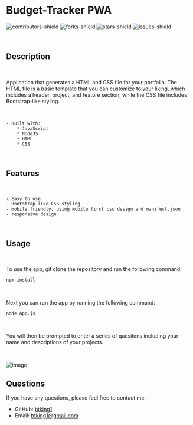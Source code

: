 # Budget-Tracker PWA

![contributors-shield](https://img.shields.io/github/contributors/btking1/README-Generator?style=for-the-badge)
![forks-shield](https://img.shields.io/github/forks/btking1/README-Generator?style=for-the-badge)
![stars-shield](https://img.shields.io/github/stars/btking1/README-Generator?style=for-the-badge)
![issues-shield](https://img.shields.io/github/issues/btking1/README-Generator?style=for-the-badge)

<br/>

## Description

<br/>

Application that generates a HTML and CSS file for your portfolio. The HTML file is a basic template that you can customize to your liking, which includes a header, project, and feature section, while the CSS file includes Bootstrap-like styling.

<br/>

    - Built with:
        * JavaScript
        * NodeJS
        * HTML
        * CSS

<br/>


## Features

<br/>

    - Easy to use 
    - Bootstrap-like CSS styling
    - mobile friendly, using mobile first css design and manifest.json
    - responsive design

<br/>

## Usage

<br/>

To use the app, git clone the repository and run the following command:
        
```javascript
npm install
```
<br/>

Next you can run the app by running the following command:

```node
node app.js
```

<br/>

You will then be prompted to enter a series of quesitons including your name and descriptions of your projects. 

<br/>


<!-- add image link  -->
![image](https://i.imgur.com/QQQQQQQ.png)


## Questions

If you have any questions, please feel free to contact me.

-   GitHub: [btking1](https://github.com/btking1)
-   Email: btking1@gmail.com